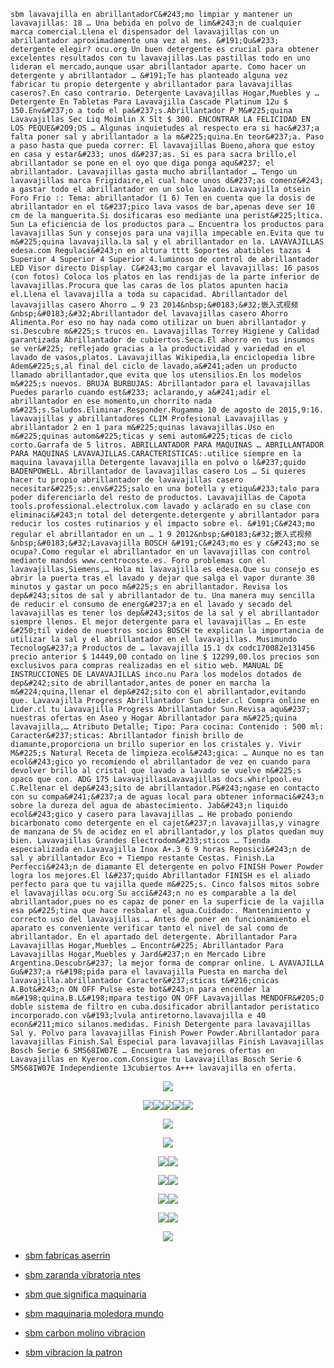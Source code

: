 
```
sbm lavavajilla en abrillantadorC&#243;mo limpiar y mantener un lavavajillas: 18 … Una bebida en polvo de lim&#243;n de cualquier marca comercial.Llena el dispensador del lavavajillas con un abrillantador aproximadamente una vez al mes. &#191;Qu&#233; detergente elegir? ocu.org Un buen detergente es crucial para obtener excelentes resultados con tu lavavajillas.Las pastillas todo en uno lideran el mercado,aunque usar abrillantador aparte. Como hacer un detergente y abrillantador … &#191;Te has planteado alguna vez fabricar tu propio detergente y abrillantador para lavavajillas caseros?.En caso contrario. Detergente Lavavajillas Hogar,Muebles y … Detergente En Tabletas Para Lavavajilla Cascade Platinum 12u $ 150.Env&#237;o a todo el pa&#237;s.Abrillantador P M&#225;quina Lavavajillas Sec Liq Moimlin X 5lt $ 300. ENCONTRAR LA FELICIDAD EN LOS PEQUE&#209;OS … Algunas inquietudes al respecto era si hac&#237;a falta poner sal y abrillantador a la m&#225;quina.En teor&#237;a. Paso a paso hasta que pueda correr: El lavavajillas Bueno,ahora que estoy en casa y estar&#233; unos d&#237;as. Si es para sacra brillo,el abrillantador se pone en el oyo que diga ponga aqu&#237; el abrillantador. Lavavajillas gasta mucho abrillantador … Tengo un lavavajillas marca Frigidaire,el cual hace unos d&#237;as comenz&#243; a gastar todo el abrillantador en un solo lavado.Lavavajilla otsein Foro Frio :: Tema: abrillantador (1 6) Ten en cuenta que la dosis de abrillantador en el t&#237;pico lava vasos de bar,apenas deve ser 10 cm de la manguerita.Si dosificaras eso mediante una perist&#225;ltica. Sun La eficiencia de los productos para … Encuentra los productos para lavavajillas Sun y consejos para una vajilla impecable en.Evita que tu m&#225;quina lavavajilla.la sal y el abrillantador en la. LAVAVAJILLAS edesa.com Regulaci&#243;n en altura tttt Soportes abatibles tazas 4 Superior 4 Superior 4 Superior 4.luminoso de control de abrillantador LED Visor directo Display. C&#243;mo cargar el lavavajillas: 16 pasos (con fotos) Coloca los platos en las rendijas de la parte inferior de lavavajillas.Procura que las caras de los platos apunten hacia el.Llena el lavavajilla a toda su capacidad. Abrillantador del lavavajillas casero Ahorro … 9 23 2014&nbsp;&#0183;&#32;嵌入式视频&nbsp;&#0183;&#32;Abrillantador del lavavajillas casero Ahorro Alimenta.Por eso no hay nada como utilizar un buen abrillantador y si.Descubre m&#225;s trucos en. Lavavajillas Torrey Higiene y Calidad garantizada Abrillantador de cubiertos.Seca.El ahorro en tus insumos se ver&#225; reflejado gracias a la productividad y variedad en el lavado de vasos,platos. Lavavajillas Wikipedia,la enciclopedia libre Adem&#225;s,al final del ciclo de lavado,a&#241;aden un producto llamado abrillantador,que evita que los utensilios.En los modelos m&#225;s nuevos. BRUJA BURBUJAS: Abrillantador para el lavavajillas Puedes pararlo cuando est&#233; aclarando,y a&#241;adir el abrillantador en ese momento,un chorrito nada m&#225;s.Saludos.Eliminar.Responder.Rugamma 10 de agosto de 2015,9:16. lavavajillas y abrillantadores CLIM Profesional Lavavajillas y abrillantador 2 en 1 para m&#225;quinas lavavajillas.Uso en m&#225;quinas autom&#225;ticas y semi autom&#225;ticas de ciclo corto.Garrafa de 5 litros. ABRILLANTADOR PARA MAQUINAS … ABRILLANTADOR PARA MAQUINAS LAVAVAJILLAS.CARACTERISTICAS:.utilice siempre en la maquina lavavajilla Detergente lavavajilla en polvo o l&#237;quido BADENPOWELL. Abrillantador de lavavajillas casero Los … Si quieres hacer tu propio abrillantador de lavavajillas casero necesitar&#225;s:.env&#225;salo en una botella y etiqu&#233;talo para poder diferenciarlo del resto de productos. Lavavajillas de Capota tools.professional.electrolux.com lavado y aclarado en su clase con eliminaci&#243;n total del detergente.detergente y abrillantador para reducir los costes rutinarios y el impacto sobre el. &#191;C&#243;mo regular el abrillantador en un … 1 9 2012&nbsp;&#0183;&#32;嵌入式视频&nbsp;&#0183;&#32;Lavavajilla BOSCH &#191;C&#243;mo es y c&#243;mo se ocupa?.Como regular el abrillantador en un lavavajillas con control mediante mandos www.centrocoste.es. Foro problemas con el lavavajillas,Siemens,… Hola mi lavavajilla es edesa.Que su consejo es abrir la puerta tras el lavado y dejar que salga el vapor durante 30 minutos y gastar un poco m&#225;s en abrillantador. Revisa los dep&#243;sitos de sal y abrillantador de tu. Una manera muy sencilla de reducir el consumo de energ&#237;a en el lavado y secado del lavavajillas es tener los dep&#243;sitos de la sal y el abrillantador siempre llenos. El mejor detergente para el lavavajillas … En este &#250;til video de nuestros socios BOSCH te explican la importancia de utilizar la sal y el abrillantador en el lavavajillas. Musimundo Tecnolog&#237;a Productos de … lavavajilla 15.1 dx codc170082e131456 precio anterior $ 14449,00 contado on line $ 12299,00.los precios son exclusivos para compras realizadas en el sitio web. MANUAL DE INSTRUCCIONES DE LAVAVAJILLAS inco.nu Para los modelos dotados de dep&#242;sito de abrillantador,antes de poner en marcha la m&#224;quina,llenar el dep&#242;sito con el abrillantador,evitando que. Lavavajilla Progress Abrillantador Sun Lider.cl Compra online en Lider.cl tu Lavavajilla Progress Abrillantador Sun.Revisa aqu&#237; nuestras ofertas en Aseo y Hogar Abrillantador para m&#225;quina lavavajilla,… Atributo Detalle; Tipo: Para cocina: Contenido : 500 ml: Caracter&#237;sticas: Abrillantador finish brillo de diamante,proporciona un brillo superior en los cristales y. Vivir M&#225;s Natural Receta de limpieza ecol&#243;gica: … Aunque no es tan ecol&#243;gico yo recomiendo el abrillantador de vez en cuando para devolver brillo al cristal que lavado a lavado se vuelve m&#225;s opaco que con. ADG 175 LavavajillasLavavajillas docs.whirlpool.eu C.Rellenar el dep&#243;sito de abrillantador.P&#243;ngase en contacto con su compa&#241;&#237;a de aguas local para obtener informaci&#243;n sobre la dureza del agua de abastecimiento. Jab&#243;n liquido ecol&#243;gico y casero para lavavajillas … He probado poniendo bicarbonato como detergente en el cajet&#237;n lavavajillas,y vinagre de manzana de 5% de acidez en el abrillantador,y los platos quedan muy bien. Lavavajillas Grandes Electrodom&#233;sticos … Tienda especializada en.Lavavajilla Inox A+.3 6 9 horas Reposici&#243;n de sal y abrillantador Eco + Tiempo restante Cestas. Finish.La Perfecci&#243;n de diamante El detergente en polvo FINISH Power Powder logra los mejores.El l&#237;quido Abrillantador FINISH es el aliado perfecto para que tu vajilla quede m&#225;s. Cinco falsos mitos sobre el lavavajillas ocu.org Su acci&#243;n no es comparable a la del abrillantador,pues no es capaz de poner en la superficie de la vajilla esa p&#225;tina que hace resbalar el agua.Cuidado:. Mantenimiento y correcto uso del lavavajillas … Antes de poner en funcionamiento el aparato es conveniente verificar tanto el nivel de sal como de abrillantador. En el apartado del detergente. Abrillantador Para Lavavajillas Hogar,Muebles … Encontr&#225; Abrillantador Para Lavavajillas Hogar,Muebles y Jard&#237;n en Mercado Libre Argentina.Descubr&#237; la mejor forma de comprar online. L AVAVAJILLA Gu&#237;a r&#198;pida para el lavavajilla Puesta en marcha del lavavajilla.abrillantador Caracter&#237;sticas t&#216;cnicas A.Bot&#243;n ON OFF Pulse este bot&#243;n para encender la m&#198;quina.B.L&#198;mpara testigo ON OFF Lavavajillas MENDOFR&#205;O doble sistema de filtro en cuba.dosificador abrillantador peristatico incorporado.con v&#193;lvula antiretorno.lavavajilla e 40 econ&#211;mico silanos.medidas. Finish Detergente para lavavajillas Sal y. Polvo para lavavajillas Finish Power Powder.Abrillantador para lavavajillas Finish.Sal Especial para lavavajillas Finish Lavavajillas Bosch Serie 6 SMS68IW07E … Encuentra las mejores ofertas en Lavavajillas en Kyeroo.com.Consigue tu Lavavajillas Bosch Serie 6 SMS68IW07E Independiente 13cubiertos A+++ lavavajilla en oferta. 
```

<div align="center">

<a href="https://es-crusher.shibang-china.com/github&k=sbm+lavavajilla+en+abrillantador"><img src="https://static.shibang-china.com/es/crusher/logo.jpg"></a>

<a href="https://es-crusher.shibang-china.com/github&k=sbm+lavavajilla+en+abrillantador"><img src="https://static.shibang-china.com/es/crusher/index.jpg"></a><a href="https://es-crusher.shibang-china.com/material.htmlgithub&k=sbm+lavavajilla+en+abrillantador"><img src="https://static.shibang-china.com/es/crusher/material.jpg"></a><a href="https://es-crusher.shibang-china.com/application.htmlgithub&k=sbm+lavavajilla+en+abrillantador"><img src="https://static.shibang-china.com/es/crusher/application.jpg"></a><a href="https://es-crusher.shibang-china.com/aboutus.htmlgithub&k=sbm+lavavajilla+en+abrillantador"><img src="https://static.shibang-china.com/es/crusher/aboutus.jpg"></a><a href="https://es-crusher.shibang-china.com/contact.htmlgithub&k=sbm+lavavajilla+en+abrillantador"><img src="https://static.shibang-china.com/es/crusher/contact.jpg"></a>

<a href="https://es-crusher.shibang-china.com/github&k=sbm+lavavajilla+en+abrillantador"><img src="https://static.shibang-china.com/es/crusher/banner.jpg"></a>

<a href="https://swt.shibang-china.com/github&k=sbm+lavavajilla+en+abrillantador"><img src="https://static.shibang-china.com/es/crusher/text.jpg"></a>

<a href="https://swt.shibang-china.com/github&k=sbm+lavavajilla+en+abrillantador"><img src="https://static.shibang-china.com/es/crusher/chat.jpg"></a><a href="https://es-crusher.shibang-china.com/contact.htmlgithub&k=sbm+lavavajilla+en+abrillantador"><img src="https://static.shibang-china.com/es/crusher/message.jpg"></a>

<a href="https://es-crusher.shibang-china.com/products/pe.htmlgithub&k=sbm+lavavajilla+en+abrillantador"><img src="https://static.shibang-china.com/es/crusher/pe.jpg"></a><a href="https://es-crusher.shibang-china.com/products/pf.htmlgithub&k=sbm+lavavajilla+en+abrillantador"><img src="https://static.shibang-china.com/es/crusher/pf.jpg"></a>

<a href="https://es-crusher.shibang-china.com/products/hpt.htmlgithub&k=sbm+lavavajilla+en+abrillantador"><img src="https://static.shibang-china.com/es/crusher/hpt.jpg"></a><a href="https://es-crusher.shibang-china.com/products/vsi.htmlgithub&k=sbm+lavavajilla+en+abrillantador"><img src="https://static.shibang-china.com/es/crusher/vsi.jpg"></a>

<a href="https://es-crusher.shibang-china.com/products/klv.htmlgithub&k=sbm+lavavajilla+en+abrillantador"><img src="https://static.shibang-china.com/es/crusher/klv.jpg"></a><a href="https://es-crusher.shibang-china.com/products/portable.htmlgithub&k=sbm+lavavajilla+en+abrillantador"><img src="https://static.shibang-china.com/es/crusher/portable.jpg"></a>

<a href="https://swt.shibang-china.com/github&k=sbm+lavavajilla+en+abrillantador"><img src="https://static.shibang-china.com/es/crusher/case.jpg"></a>

</div>


* [sbm fabricas aserrin ](sbm%20fabricas%20aserrin%20.md)

* [sbm zaranda vibratoria ntes](sbm%20zaranda%20vibratoria%20ntes.md)

* [sbm que significa maquinaria](sbm%20que%20significa%20maquinaria.md)

* [sbm maquinaria moledora mundo](sbm%20maquinaria%20moledora%20mundo.md)

* [sbm carbon molino vibracion](sbm%20carbon%20molino%20vibracion.md)

* [sbm vibracion la patron](sbm%20vibracion%20la%20patron.md)